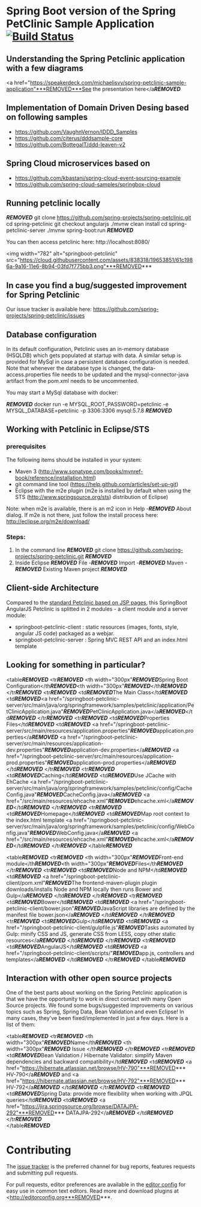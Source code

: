# Spring Boot version of the Spring PetClinic Sample Application [![Build Status](https://travis-ci.org/spring-petclinic/spring-petclinic-angular1.svg?branch=master)](https://travis-ci.org/spring-projects/spring-petclinic/)

## Understanding the Spring Petclinic application with a few diagrams
<a href="https://speakerdeck.com/michaelisvy/spring-petclinic-sample-application"***REMOVED***See the presentation here</a***REMOVED***

## Implementation of Domain Driven Desing based on following samples
* https://github.com/VaughnVernon/IDDD_Samples
* https://github.com/citerus/dddsample-core
* https://github.com/BottegaIT/ddd-leaven-v2

## Spring Cloud microservices based on
* https://github.com/kbastani/spring-cloud-event-sourcing-example
* https://github.com/spring-cloud-samples/springbox-cloud

## Running petclinic locally
***REMOVED***
	git clone https://github.com/spring-projects/spring-petclinic.git
	cd spring-petclinic
	git checkout angularjs
	./mvnw clean install
	cd spring-petclinic-server
	./mvnw spring-boot:run
***REMOVED***

You can then access petclinic here: http://localhost:8080/

<img width="782" alt="springboot-petclinic" src="https://cloud.githubusercontent.com/assets/838318/19653851/61c1986a-9a16-11e6-8b94-03fd7f775bb3.png"***REMOVED***

## In case you find a bug/suggested improvement for Spring Petclinic
Our issue tracker is available here: https://github.com/spring-projects/spring-petclinic/issues

## Database configuration

In its default configuration, Petclinic uses an in-memory database (HSQLDB) which
gets populated at startup with data. A similar setup is provided for MySql in case a persistent database configuration is needed.
Note that whenever the database type is changed, the data-access.properties file needs to be updated and the mysql-connector-java artifact from the pom.xml needs to be uncommented.

You may start a MySql database with docker:

***REMOVED***
docker run -e MYSQL_ROOT_PASSWORD=petclinic -e MYSQL_DATABASE=petclinic -p 3306:3306 mysql:5.7.8
***REMOVED***

## Working with Petclinic in Eclipse/STS

### prerequisites
The following items should be installed in your system:
* Maven 3 (http://www.sonatype.com/books/mvnref-book/reference/installation.html)
* git command line tool (https://help.github.com/articles/set-up-git)
* Eclipse with the m2e plugin (m2e is installed by default when using the STS (http://www.springsource.org/sts) distribution of Eclipse)

Note: when m2e is available, there is an m2 icon in Help -***REMOVED*** About dialog.
If m2e is not there, just follow the install process here: http://eclipse.org/m2e/download/


### Steps:

1) In the command line
***REMOVED***
git clone https://github.com/spring-projects/spring-petclinic.git
***REMOVED***
2) Inside Eclipse
***REMOVED***
File -***REMOVED*** Import -***REMOVED*** Maven -***REMOVED*** Existing Maven project
***REMOVED***

## Client-side Architecture

Compared to the [standard Petclinic based on JSP pages](https://github.com/spring-projects/spring-petclinic), 
this SpringBoot AngularJS Petclinic is splitted in 2 modules - a client module and a server module:
* springboot-petclinic-client : static resources (images, fonts, style, angular JS code) packaged as a webjar.
* springboot-petclinic-server : Spring MVC REST API and an index.html template


## Looking for something in particular?

<table***REMOVED***
  <tr***REMOVED***
    <th width="300px"***REMOVED***Spring Boot Configuration</th***REMOVED***<th width="300px"***REMOVED***</th***REMOVED***
  </tr***REMOVED***
  <tr***REMOVED***
    <td***REMOVED***The Main Class</td***REMOVED***
    <td***REMOVED***<a href="/springboot-petclinic-server/src/main/java/org/springframework/samples/petclinic/application/PetClinicApplication.java"***REMOVED***PetClinicApplication.java</a***REMOVED***</td***REMOVED***
  </tr***REMOVED***
  <tr***REMOVED***
    <td***REMOVED***Properties Files</td***REMOVED***
    <td***REMOVED***
      <a href="/springboot-petclinic-server/src/main/resources/application.properties"***REMOVED***application.properties</a***REMOVED***
      <a href="/springboot-petclinic-server/src/main/resources/application-dev.properties"***REMOVED***application-dev.properties</a***REMOVED***
      <a href="/springboot-petclinic-server/src/main/resources/application-prod.properties"***REMOVED***application-prod.properties</a***REMOVED***
    </td***REMOVED***
  </tr***REMOVED***
  <tr***REMOVED***
    <td***REMOVED***Caching</td***REMOVED***
    <td***REMOVED***Use JCache with EhCache <a href="/springboot-petclinic-server/src/main/java/org/springframework/samples/petclinic/config/CacheConfig.java"***REMOVED***CacheConfig.java</a***REMOVED*** <a href="/src/main/resources/ehcache.xml"***REMOVED***ehcache.xml</a***REMOVED***</td***REMOVED***
  </tr***REMOVED***
    <tr***REMOVED***
      <td***REMOVED***Homepage</td***REMOVED***
      <td***REMOVED***Map root context to the index.html template <a href="/springboot-petclinic-server/src/main/java/org/springframework/samples/petclinic/config/WebConfig.java"***REMOVED***WebConfig.java</a***REMOVED*** <a href="/src/main/resources/ehcache.xml"***REMOVED***ehcache.xml</a***REMOVED***</td***REMOVED***
    </tr***REMOVED***
</table***REMOVED***


<table***REMOVED***
  <tr***REMOVED***
    <th width="300px"***REMOVED***Front-end module</th***REMOVED***<th width="300px"***REMOVED***Files</th***REMOVED***
  </tr***REMOVED***
  <tr***REMOVED***
      <td***REMOVED***Node and NPM</td***REMOVED***
      <td***REMOVED***
        <a href="/springboot-petclinic-client/pom.xml"***REMOVED***The frontend-maven-plugin plugin downloads/installs Node and NPM locally then runs Bower and Gulp</a***REMOVED*** 
      </td***REMOVED***
  </tr***REMOVED***
  <tr***REMOVED***
      <td***REMOVED***Bower</td***REMOVED***
      <td***REMOVED***
        <a href="/springboot-petclinic-client/bower.json"***REMOVED***JavaScript libraries are defined by the manifest file bower.json</a***REMOVED***
      </td***REMOVED***
  </tr***REMOVED***
  <tr***REMOVED***
      <td***REMOVED***Gulp</td***REMOVED***
      <td***REMOVED***
        <a href="/springboot-petclinic-client/gulpfile.js"***REMOVED***Tasks automated by Gulp: minify CSS and JS, generate CSS from LESS, copy other static resources</a***REMOVED*** 
      </td***REMOVED***
  </tr***REMOVED***
    <tr***REMOVED***
        <td***REMOVED***AngularJS</td***REMOVED***
        <td***REMOVED***
          <a href="/springboot-petclinic-client/scripts/"***REMOVED***app.js, controllers and templates</a***REMOVED*** 
        </td***REMOVED***
    </tr***REMOVED***
</table***REMOVED***



## Interaction with other open source projects

One of the best parts about working on the Spring Petclinic application is that we have the opportunity to work in direct contact with many Open Source projects. We found some bugs/suggested improvements on various topics such as Spring, Spring Data, Bean Validation and even Eclipse! In many cases, they've been fixed/implemented in just a few days.
Here is a list of them:

<table***REMOVED***
  <tr***REMOVED***
    <th width="300px"***REMOVED***Name</th***REMOVED***
    <th width="300px"***REMOVED*** Issue </th***REMOVED***
  </tr***REMOVED***
  <tr***REMOVED***
    <td***REMOVED***Bean Validation / Hibernate Validator: simplify Maven dependencies and backward compatibility</td***REMOVED***
    <td***REMOVED***
      <a href="https://hibernate.atlassian.net/browse/HV-790"***REMOVED*** HV-790</a***REMOVED*** and <a href="https://hibernate.atlassian.net/browse/HV-792"***REMOVED*** HV-792</a***REMOVED***
      </td***REMOVED***
  </tr***REMOVED***
  <tr***REMOVED***
    <td***REMOVED***Spring Data: provide more flexibility when working with JPQL queries</td***REMOVED***
    <td***REMOVED***
      <a href="https://jira.springsource.org/browse/DATAJPA-292"***REMOVED*** DATAJPA-292</a***REMOVED***
      </td***REMOVED***
  </tr***REMOVED***    
</table***REMOVED***


# Contributing

The [issue tracker](https://github.com/spring-projects/spring-petclinic/issues) is the preferred channel for bug reports, features requests and submitting pull requests.

For pull requests, editor preferences are available in the [editor config](https://github.com/spring-projects/spring-petclinic/blob/master/.editorconfig) for easy use in common text editors. Read more and download plugins at <http://editorconfig.org***REMOVED***.


